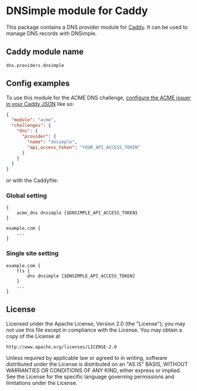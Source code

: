 # DNSimple module for Caddy

This package contains a DNS provider module for [Caddy](https://github.com/caddyserver/caddy). It can be used to manage DNS records with DNSimple.

## Caddy module name

```
dns.providers.dnsimple
```

## Config examples

To use this module for the ACME DNS challenge, [configure the ACME issuer in your Caddy JSON](https://caddyserver.com/docs/json/apps/tls/automation/policies/issuer/acme/) like so:

```json
{
  "module": "acme",
  "challenges": {
    "dns": {
      "provider": {
        "name": "dnsimple",
        "api_access_token": "YOUR_API_ACCESS_TOKEN"
      }
    }
  }
}
```

or with the Caddyfile:

### Global setting

```Caddyfile
{
	acme_dns dnsimple {$DNSIMPLE_API_ACCESS_TOKEN}
}

example.com {
	...
}
```

### Single site setting
```Caddyfile
example.com {
	tls {
		dns dnsimple {$DNSIMPLE_API_ACCESS_TOKEN}
	}
	...
}
```

## License

Licensed under the Apache License, Version 2.0 (the "License");
you may not use this file except in compliance with the License.
You may obtain a copy of the License at

    http://www.apache.org/licenses/LICENSE-2.0

Unless required by applicable law or agreed to in writing, software
distributed under the License is distributed on an "AS IS" BASIS,
WITHOUT WARRANTIES OR CONDITIONS OF ANY KIND, either express or implied.
See the License for the specific language governing permissions and
limitations under the License.
